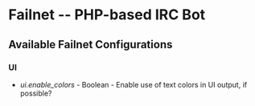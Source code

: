 # Failnet -- PHP-based IRC Bot

## Available Failnet Configurations

### UI

* *ui.enable_colors* - Boolean - Enable use of text colors in UI output, if possible?
